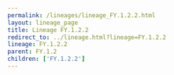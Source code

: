 ```yaml
---
permalink: /lineages/lineage_FY.1.2.2.html
layout: lineage_page
title: Lineage FY.1.2.2
redirect_to: ../lineage.html?lineage=FY.1.2.2
lineage: FY.1.2.2
parent: FY.1.2
children: ['FY.1.2.2']
---
```

